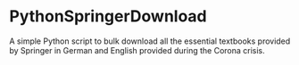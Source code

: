 # PythonSpringerDownload
A simple Python script to bulk download all the essential textbooks provided by Springer in German and English provided during the Corona crisis. 
